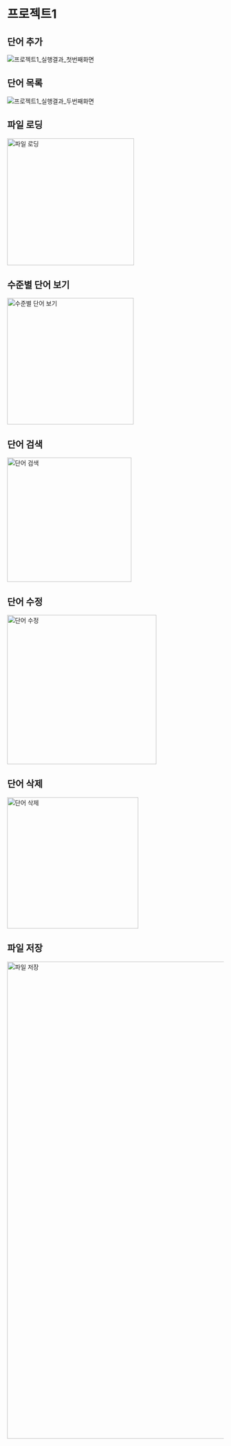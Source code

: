 # 프로젝트1

## 단어 추가
![프로젝트1_실행결과_첫번째화면](https://github.com/Bread-bang/webproject1/assets/65281350/bece1c61-212f-449b-92c1-ae2356191dfc)

## 단어 목록
![프로젝트1_실행결과_두번째화면](https://github.com/Bread-bang/webproject1/assets/65281350/decfc8d5-3666-40c7-9294-3febe239afe1)

## 파일 로딩
<img width="295" alt="파일 로딩" src="https://github.com/Bread-bang/webproject1/assets/65281350/42dcdb99-214d-474e-8b5c-2dc11398d6b9">

## 수준별 단어 보기
<img width="294" alt="수준별 단어 보기" src="https://github.com/Bread-bang/webproject1/assets/65281350/fb7ac608-c41d-4396-a2d4-fba47feafb4d">

## 단어 검색
<img width="289" alt="단어 검색" src="https://github.com/Bread-bang/webproject1/assets/65281350/7e84509b-1fc7-4fe1-be21-f51a322e7d16">

## 단어 수정
<img width="347" alt="단어 수정" src="https://github.com/Bread-bang/webproject1/assets/65281350/ddc7baad-a36f-4b0b-a00b-5f3026ee32cf">

## 단어 삭제
<img width="305" alt="단어 삭제" src="https://github.com/Bread-bang/webproject1/assets/65281350/717b0128-763e-46a2-9926-9e7617d4a01f">

## 파일 저장
<img width="1109" alt="파일 저장" src="https://github.com/Bread-bang/webproject1/assets/65281350/9909b45d-9778-4eae-a7e3-98bc3ff2b688">
